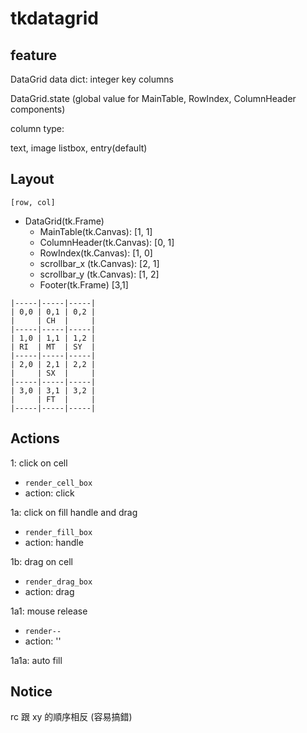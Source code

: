 # tkdatagrid


## feature
DataGrid
  data dict: integer key
  columns


DataGrid.state (global value for MainTable, RowIndex, ColumnHeader components)

column type:

text, image listbox, entry(default)



## Layout

```
[row, col]
```

- DataGrid(tk.Frame)
  - MainTable(tk.Canvas): [1, 1]
  - ColumnHeader(tk.Canvas): [0, 1]
  - RowIndex(tk.Canvas): [1, 0]
  - scrollbar_x (tk.Canvas): [2, 1]
  - scrollbar_y (tk.Canvas): [1, 2]
  - Footer(tk.Frame) [3,1]

```
|-----|-----|-----|
| 0,0 | 0,1 | 0,2 |
|     | CH  |     |
|-----|-----|-----|
| 1,0 | 1,1 | 1,2 |
| RI  | MT  | SY  |
|-----|-----|-----|
| 2,0 | 2,1 | 2,2 |
|     | SX  |     |
|-----|-----|-----|
| 3,0 | 3,1 | 3,2 |
|     | FT  |     |
|-----|-----|-----|
```

## Actions

1: click on cell
- `render_cell_box`
- action: click


1a: click on fill handle and drag
- `render_fill_box`
- action: handle

1b: drag on cell
- `render_drag_box`
- action: drag

1a1: mouse release
- `render--`
- action: ''


1a1a: auto fill



## Notice

rc 跟 xy 的順序相反 (容易搞錯)
